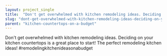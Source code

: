 ```yaml
---
layout: project_single
title:  "Don't get overwhelmed with kitchen remodeling ideas. Deciding on your kitchen countertops is a great place to start! The perfect remodeling kitchen ideas! #remodelingkitchenideasonabudget"
slug: "dont-get-overwhelmed-with-kitchen-remodeling-ideas-deciding-on-your-kitchen-countertops-is-a-great"
parent: "kitchen-countertops-on-a-budget"
---
```

Don't get overwhelmed with kitchen remodeling ideas. Deciding on your kitchen countertops is a great place to start! The perfect remodeling kitchen ideas! #remodelingkitchenideasonabudget